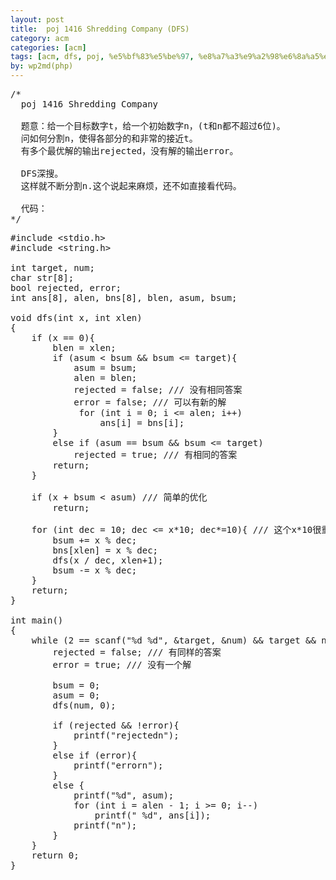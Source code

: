 ```yaml
---
layout: post
title:  poj 1416 Shredding Company (DFS)
category: acm
categories: [acm]
tags: [acm, dfs, poj, %e5%bf%83%e5%be%97, %e8%a7%a3%e9%a2%98%e6%8a%a5%e5%91%8a]
by: wp2md(php)
---
```


<pre>/*
  poj 1416 Shredding Company

  题意：给一个目标数字t，给一个初始数字n，(t和n都不超过6位)。
  问如何分割n，使得各部分的和非常的接近t。
  有多个最优解的输出rejected，没有解的输出error。

  DFS深搜。
  这样就不断分割n.这个说起来麻烦，还不如直接看代码。

  代码：
*/</pre>
<!--more-->
<pre>#include &lt;stdio.h&gt;
#include &lt;string.h&gt;

int target, num;
char str[8];
bool rejected, error;
int ans[8], alen, bns[8], blen, asum, bsum;

void dfs(int x, int xlen)
{
    if (x == 0){
        blen = xlen;
        if (asum &lt; bsum &amp;&amp; bsum &lt;= target){
            asum = bsum;
            alen = blen;
            rejected = false; /// 没有相同答案
            error = false; /// 可以有新的解
             for (int i = 0; i &lt;= alen; i++)
                 ans[i] = bns[i];
        }
        else if (asum == bsum &amp;&amp; bsum &lt;= target)
            rejected = true; /// 有相同的答案
        return;
    }

    if (x + bsum &lt; asum) /// 简单的优化
        return;

    for (int dec = 10; dec &lt;= x*10; dec*=10){ /// 这个x*10很重要啊
        bsum += x % dec;
        bns[xlen] = x % dec;
        dfs(x / dec, xlen+1);
        bsum -= x % dec;
    }
    return;
}

int main()
{
    while (2 == scanf("%d %d", &amp;target, &amp;num) &amp;&amp; target &amp;&amp; num){
        rejected = false; /// 有同样的答案
        error = true; /// 没有一个解

        bsum = 0;
        asum = 0;
        dfs(num, 0);

        if (rejected &amp;&amp; !error){
            printf("rejectedn");
        }
        else if (error){
            printf("errorn");
        }
        else {
            printf("%d", asum);
            for (int i = alen - 1; i &gt;= 0; i--)
                printf(" %d", ans[i]);
            printf("n");
        }
    }
    return 0;
}</pre>

